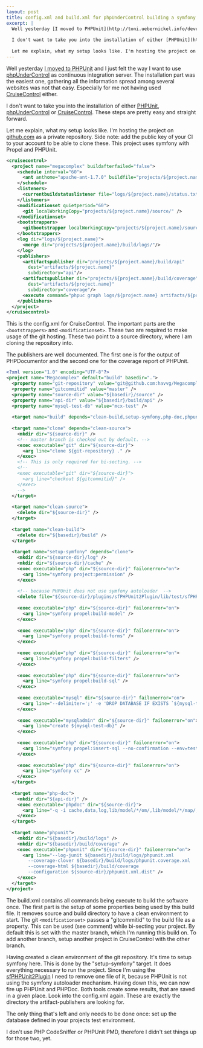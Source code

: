 ```yaml
---
layout: post
title: config.xml and build.xml for phpUnderControl building a symfony project hosted on github
excerpt: |
  Well yesterday [I moved to PHPUnit](http://toni.uebernickel.info/development/add-a-project-wide-testcase-to-sfphpunit2plugin/) and I just felt the way I want to use [phpUnderControl](http://phpundercontrol.org/) as continuous integration server. The installation part was the easiest one, gathering all the information spread among several websites was not that easy. Especially for me not having used [CruiseControl](http://cruisecontrol.sourceforge.net/) either.
  
  I don't want to take you into the installation of either [PHPUnit](http://www.phpunit.de/manual/current/en/installation.html), [phpUnderControl](http://phpundercontrol.org/documentation/installation.html) or [CruiseControl](http://cruisecontrol.sourceforge.net/main/install.html). These steps are pretty easy and straight forward.
  
  Let me explain, what my setup looks like. I'm hosting the project on [github.com](https://github.com/) as a private repository. Side note: add the public key of your CI to your account to be able to clone these. This project uses symfony with Propel and PHPUnit.
---
```

Well yesterday [I moved to PHPUnit](http://toni.uebernickel.info/development/add-a-project-wide-testcase-to-sfphpunit2plugin/) and I just felt the way I want to use [phpUnderControl](http://phpundercontrol.org/) as continuous integration server. The installation part was the easiest one, gathering all the information spread among several websites was not that easy. Especially for me not having used [CruiseControl](http://cruisecontrol.sourceforge.net/) either.

I don't want to take you into the installation of either [PHPUnit](http://www.phpunit.de/manual/current/en/installation.html), [phpUnderControl](http://phpundercontrol.org/documentation/installation.html) or [CruiseControl](http://cruisecontrol.sourceforge.net/main/install.html). These steps are pretty easy and straight forward.

Let me explain, what my setup looks like. I'm hosting the project on [github.com](https://github.com/) as a private repository. Side note: add the public key of your CI to your account to be able to clone these. This project uses symfony with Propel and PHPUnit.

```xml
<cruisecontrol>
  <project name="megacomplex" buildafterfailed="false">
    <schedule interval="60">
      <ant anthome="apache-ant-1.7.0" buildfile="projects/${project.name}/build.xml"/>
    </schedule>
    <listeners>
      <currentbuildstatuslistener file="logs/${project.name}/status.txt"/>
    </listeners>
    <modificationset quietperiod="60">
      <git localWorkingCopy="projects/${project.name}/source/" />
    </modificationset>
    <bootstrappers>
      <gitbootstrapper localWorkingCopy="projects/${project.name}/source/" />
    </bootstrappers>
    <log dir="logs/${project.name}">
      <merge dir="projects/${project.name}/build/logs/"/>
    </log>
    <publishers>
      <artifactspublisher dir="projects/${project.name}/build/api"
        dest="artifacts/${project.name}"
        subdirectory="api"/>
      <artifactspublisher dir="projects/${project.name}/build/coverage"
        dest="artifacts/${project.name}"
        subdirectory="coverage"/>
      <execute command="phpuc graph logs/${project.name} artifacts/${project.name}"/>
    </publishers>
  </project>
</cruisecontrol>
```

This is the config.xml for CruiseControl. The important parts are the `<bootstrappers>` and `<modificationset>`. These two are required to make usage of the git hosting. These two point to a source directory, where I am cloning the repository into.

The publishers are well documented. The first one is for the output of PHPDocumentor and the second one for the coverage report of PHPUnit.

```xml
<?xml version="1.0" encoding="UTF-8"?>
<project name="Megacomplex" default="build" basedir=".">
  <property name="git-repository" value="git@github.com:havvg/Megacomplex.git" />
  <property name="gitcommitid" value="master" />
  <property name="source-dir" value="${basedir}/source" />
  <property name="api-dir" value="${basedir}/build/api" />
  <property name="mysql-test-db" value="mcx-test" />
 
  <target name="build" depends="clean-build,setup-symfony,php-doc,phpunit" />
 
  <target name="clone" depends="clean-source">
    <mkdir dir="${source-dir}" />
    <!-- master branch is checked out by default. -->
    <exec executable="git" dir="${source-dir}">
      <arg line="clone ${git-repository} ." />
    </exec>
    <!-- This is only required for bi-secting. -->
    <!--
    <exec executable="git" dir="${source-dir}">
      <arg line="checkout ${gitcommitid}" />
    </exec>
    -->
  </target>
 
  <target name="clean-source">
    <delete dir="${source-dir}" />
  </target>
 
  <target name="clean-build">
    <delete dir="${basedir}/build" />
  </target>
 
  <target name="setup-symfony" depends="clone">
    <mkdir dir="${source-dir}/log" />
    <mkdir dir="${source-dir}/cache" />
    <exec executable="php" dir="${source-dir}" failonerror="on">
      <arg line="symfony project:permission" />
    </exec>
 
    <!-- because PHPUnit does not use symfony autoloader  -->
    <delete file="${source-dir}/plugins/sfPHPUnit2Plugin/lib/test/sfPHPUnitBaseTestCase.class.php" />
 
    <exec executable="php" dir="${source-dir}" failonerror="on">
      <arg line="symfony propel:build-model" />
    </exec>
 
    <exec executable="php" dir="${source-dir}" failonerror="on">
      <arg line="symfony propel:build-forms" />
    </exec>
 
    <exec executable="php" dir="${source-dir}" failonerror="on">
      <arg line="symfony propel:build-filters" />
    </exec>
 
    <exec executable="php" dir="${source-dir}" failonerror="on">
      <arg line="symfony propel:build-sql" />
    </exec>
 
    <exec executable="mysql" dir="${source-dir}" failonerror="on">
      <arg line="--delimiter=';' -e 'DROP DATABASE IF EXISTS `${mysql-test-db}`;'" />
    </exec>
 
    <exec executable="mysqladmin" dir="${source-dir}" failonerror="on">
      <arg line="create ${mysql-test-db}" />
    </exec>
 
    <exec executable="php" dir="${source-dir}" failonerror="on">
      <arg line="symfony propel:insert-sql --no-confirmation --env=test" />
    </exec>
 
    <exec executable="php" dir="${source-dir}" failonerror="on">
      <arg line="symfony cc" />
    </exec>
  </target>
 
  <target name="php-doc">
    <mkdir dir="${api-dir}" />
    <exec executable="phpdoc" dir="${source-dir}">
      <arg line="-q -i cache,data,log,lib/model/*/om/,lib/model/*/map/,lib/form/*/base,lib/filter/*/base,lib/vendor,test,web -t ${api-dir} -tb /usr/share/php/data/phpUnderControl/data/phpdoc -o HTML:Phpuc:phpuc -d ."/>
    </exec>
  </target>
 
  <target name="phpunit">
    <mkdir dir="${basedir}/build/logs" />
    <mkdir dir="${basedir}/build/coverage" />
    <exec executable="phpunit" dir="${source-dir}" failonerror="on">
      <arg line="--log-junit ${basedir}/build/logs/phpunit.xml
        --coverage-clover ${basedir}/build/logs/phpunit.coverage.xml
        --coverage-html ${basedir}/build/coverage
        --configuration ${source-dir}/phpunit.xml.dist" />
    </exec>
  </target>
</project>
```

The build.xml contains all commands being execute to build the software once. The first part is the setup of some properties being used by this build file. It removes source and build directory to have a clean environment to start. The git `<modificationset>` passes a "gitcommitid" to the build file as a property. This can be used (see comment) while bi-secting your project. By default this is set with the master branch, which I'm running this build on. To add another branch, setup another project in CruiseControl with the other branch.

Having created a clean environment of the git repository. It's time to setup symfony here. This is done by the "setup-symfony" target. It does everything necessary to run the project. Since I'm using the [sfPHPUnit2Plugin](http://www.symfony-project.org/plugins/sfPHPUnit2Plugin) I need to remove one file of it, because PHPUnit is not using the symfony autoloader mechanism. Having down this, we can now fire up PHPUnit and PHPDoc. Both tools create some results, that are saved in a given place. Look into the config.xml again. These are exactly the directory the artifact-publishers are looking for.

The only thing that's left and only needs to be done once: set up the database defined in your projects test environment.

I don't use PHP CodeSniffer or PHPUnit PMD, therefore I didn't set things up for those two, yet.
